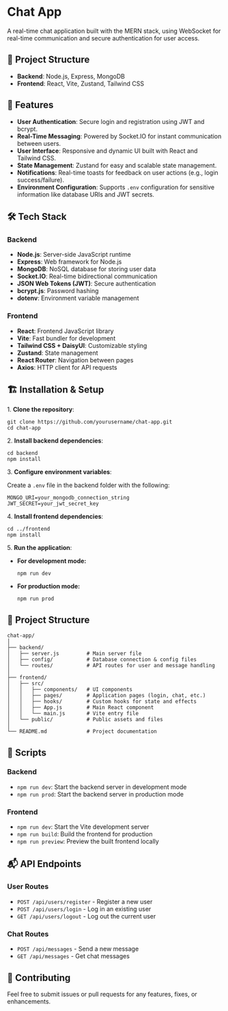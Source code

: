 <!DOCTYPE html>
<html lang="en">
<head>
  <meta charset="UTF-8">
  <meta name="viewport" content="width=device-width, initial-scale=1.0">
  
</head>
<body>
  <h1>Chat App</h1>
  <p>A real-time chat application built with the MERN stack, using WebSocket for real-time communication and secure authentication for user access.</p>

  <h2>📁 Project Structure</h2>
  <ul>
    <li><strong>Backend</strong>: Node.js, Express, MongoDB</li>
    <li><strong>Frontend</strong>: React, Vite, Zustand, Tailwind CSS</li>
  </ul>

  <h2>🚀 Features</h2>
  <ul>
    <li><strong>User Authentication</strong>: Secure login and registration using JWT and bcrypt.</li>
    <li><strong>Real-Time Messaging</strong>: Powered by Socket.IO for instant communication between users.</li>
    <li><strong>User Interface</strong>: Responsive and dynamic UI built with React and Tailwind CSS.</li>
    <li><strong>State Management</strong>: Zustand for easy and scalable state management.</li>
    <li><strong>Notifications</strong>: Real-time toasts for feedback on user actions (e.g., login success/failure).</li>
    <li><strong>Environment Configuration</strong>: Supports <code>.env</code> configuration for sensitive information like database URIs and JWT secrets.</li>
  </ul>

  <h2>🛠️ Tech Stack</h2>
  <h3>Backend</h3>
  <ul>
    <li><strong>Node.js</strong>: Server-side JavaScript runtime</li>
    <li><strong>Express</strong>: Web framework for Node.js</li>
    <li><strong>MongoDB</strong>: NoSQL database for storing user data</li>
    <li><strong>Socket.IO</strong>: Real-time bidirectional communication</li>
    <li><strong>JSON Web Tokens (JWT)</strong>: Secure authentication</li>
    <li><strong>bcrypt.js</strong>: Password hashing</li>
    <li><strong>dotenv</strong>: Environment variable management</li>
  </ul>
  <h3>Frontend</h3>
  <ul>
    <li><strong>React</strong>: Frontend JavaScript library</li>
    <li><strong>Vite</strong>: Fast bundler for development</li>
    <li><strong>Tailwind CSS + DaisyUI</strong>: Customizable styling</li>
    <li><strong>Zustand</strong>: State management</li>
    <li><strong>React Router</strong>: Navigation between pages</li>
    <li><strong>Axios</strong>: HTTP client for API requests</li>
  </ul>

  <h2>🏗️ Installation & Setup</h2>
  <p>1. <strong>Clone the repository</strong>:</p>
  <pre><code>git clone https://github.com/yourusername/chat-app.git
cd chat-app</code></pre>

  <p>2. <strong>Install backend dependencies</strong>:</p>
  <pre><code>cd backend
npm install</code></pre>

  <p>3. <strong>Configure environment variables</strong>:</p>
  <p>Create a <code>.env</code> file in the backend folder with the following:</p>
  <pre><code>MONGO_URI=your_mongodb_connection_string
JWT_SECRET=your_jwt_secret_key</code></pre>

  <p>4. <strong>Install frontend dependencies</strong>:</p>
  <pre><code>cd ../frontend
npm install</code></pre>

  <p>5. <strong>Run the application</strong>:</p>
  <ul>
    <li><strong>For development mode:</strong></li>
    <pre><code>npm run dev</code></pre>
    <li><strong>For production mode:</strong></li>
    <pre><code>npm run prod</code></pre>
  </ul>

  <h2>📂 Project Structure</h2>
  <pre><code>chat-app/
│
├── backend/
│   ├── server.js         # Main server file
│   ├── config/           # Database connection & config files
│   └── routes/           # API routes for user and message handling
│
├── frontend/
│   ├── src/
│   │   ├── components/   # UI components
│   │   ├── pages/        # Application pages (login, chat, etc.)
│   │   ├── hooks/        # Custom hooks for state and effects
│   │   ├── App.js        # Main React component
│   │   └── main.js       # Vite entry file
│   └── public/           # Public assets and files
│
└── README.md             # Project documentation</code></pre>

  <h2>📜 Scripts</h2>
  <h3>Backend</h3>
  <ul>
    <li><code>npm run dev</code>: Start the backend server in development mode</li>
    <li><code>npm run prod</code>: Start the backend server in production mode</li>
  </ul>
  <h3>Frontend</h3>
  <ul>
    <li><code>npm run dev</code>: Start the Vite development server</li>
    <li><code>npm run build</code>: Build the frontend for production</li>
    <li><code>npm run preview</code>: Preview the built frontend locally</li>
  </ul>

  <h2>📬 API Endpoints</h2>
  <h3>User Routes</h3>
  <ul>
    <li><code>POST /api/users/register</code> - Register a new user</li>
    <li><code>POST /api/users/login</code> - Log in an existing user</li>
    <li><code>GET /api/users/logout</code> - Log out the current user</li>
  </ul>
  <h3>Chat Routes</h3>
  <ul>
    <li><code>POST /api/messages</code> - Send a new message</li>
    <li><code>GET /api/messages</code> - Get chat messages</li>
  </ul>

  <h2>🤝 Contributing</h2>
  <p>Feel free to submit issues or pull requests for any features, fixes, or enhancements.</p>
</body>
</html>
